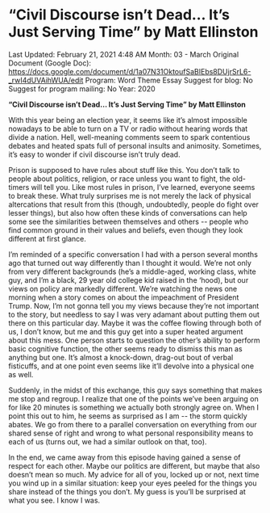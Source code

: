 # “Civil Discourse isn’t Dead… It’s Just Serving Time” by Matt Ellinston

Last Updated: February 21, 2021 4:48 AM
Month: 03 - March
Original Document (Google Doc): https://docs.google.com/document/d/1a07N31OktoufSaBIEbs8DUjrSrL6-_rwI4dUVAihWUA/edit
Program: Word Theme Essay
Suggest for blog: No
Suggest for program mailing: No
Year: 2020

**“Civil Discourse isn’t Dead… It’s Just Serving Time” by Matt Ellinston**

With this year being an election year, it seems like it’s almost impossible nowadays to be able to turn on a TV or radio without hearing words that divide a nation. Hell, well-meaning comments seem to spark contentious debates and heated spats full of personal insults and animosity. Sometimes, it’s easy to wonder if civil discourse isn’t truly dead.

Prison is supposed to have rules about stuff like this. You don’t talk to people about politics, religion, or race unless you want to fight, the old-timers will tell you. Like most rules in prison, I’ve learned, everyone seems to break these. What truly surprises me is not merely the lack of physical altercations that result from this (though, undoubtedly, people do fight over lesser things), but also how often these kinds of conversations can help some see the similarities between themselves and others -- people who find common ground in their values and beliefs, even though they look different at first glance.

I’m reminded of a specific conversation I had with a person several months ago that turned out way differently than I thought it would. We’re not only from very different backgrounds (he’s a middle-aged, working class, white guy, and I’m a black, 29 year old college kid raised in the ‘hood), but our views on policy are markedly different. We’re watching the news one morning when a story comes on about the impeachment of President Trump. Now, I’m not gonna tell you my views because they’re not important to the story, but needless to say I was very adamant about putting them out there on this particular day. Maybe it was the coffee flowing through both of us, I don’t know, but me and this guy get into a super heated argument about this mess. One person starts to question the other’s ability to perform basic cognitive function, the other seems ready to dismiss this man as anything but one. It’s almost a knock-down, drag-out bout of verbal fisticuffs, and at one point even seems like it’ll devolve into a physical one as well.

Suddenly, in the midst of this exchange, this guy says something that makes me stop and regroup. I realize that one of the points we’ve been arguing on for like 20 minutes is something we actually both strongly agree on. When I point this out to him, he seems as surprised as I am -- the storm quickly abates. We go from there to a parallel conversation on everything from our shared sense of right and wrong to what personal responsibility means to each of us (turns out, we had a similar outlook on that, too).

In the end, we came away from this episode having gained a sense of respect for each other. Maybe our politics are different, but maybe that also doesn’t mean so much. My advice for all of you, locked up or not, next time you wind up in a similar situation: keep your eyes peeled for the things you share instead of the things you don’t. My guess is you’ll be surprised at what you see. I know I was.